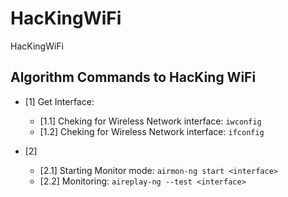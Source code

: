 # HacKingWiFi
HacKingWiFi 


## Algorithm Commands to HacKing WiFi 

- [1] Get Interface:
  - [1.1] Cheking for Wireless Network interface: `iwconfig`  
  - [1.2] Cheking for Wireless Network interface: `ifconfig`

- [2] 
  - [2.1] Starting Monitor mode: `airmon-ng start <interface>`
  - [2.2] Monitoring: `aireplay-ng --test <interface>`
  
